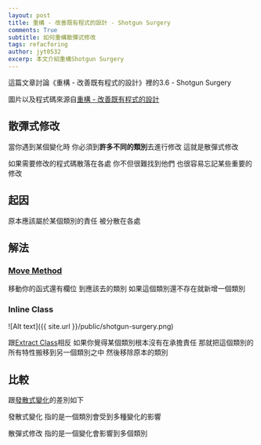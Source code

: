 ```yaml
---
layout: post
title: 重構 - 改善既有程式的設計 - Shotgun Surgery
comments: True
subtitle: 如何重構散彈式修改
tags: refacforing
author: jyt0532
excerp: 本文介紹重構Shotgun Surgery
---
```


這篇文章討論《重構 - 改善既有程式的設計》裡的3.6 - Shotgun Surgery

圖片以及程式碼來源自[重構 - 改善既有程式的設計](https://www.tenlong.com.tw/products/9789861547534)


## 散彈式修改

當你遇到某個變化時 你必須到**許多不同的類別**去進行修改 這就是散彈式修改

如果需要修改的程式碼散落在各處 你不但很難找到他們 也很容易忘記某些重要的修改

## 起因 

原本應該屬於某個類別的責任 被分散在各處

## 解法

### [Move Method](/2020/04/10/feature-envy/#move-method)

移動你的函式還有欄位 到應該去的類別 如果這個類別還不存在就新增一個類別

### Inline Class

![Alt text]({{ site.url }}/public/shotgun-surgery.png)

跟[Extract Class](/2020/04/10/large-class/#extract-class)相反 如果你覺得某個類別根本沒有在承擔責任 
那就把這個類別的所有特性搬移到另一個類別之中 然後移除原本的類別

## 比較

跟[發散式變化](/2020/04/13/divergent-change/)的差別如下

發散式變化 指的是一個類別會受到多種變化的影響 

散彈式修改 指的是一個變化會影響到多個類別


